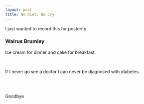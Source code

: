```yaml
---
layout: post
title: No Diet, No Cry
---
```


I just wanted to record this for posterity.

### Walrus Brumley  

Ice cream for dinner and cake for breakfast.

<br>

If I never go see a doctor I can never be diagnosed with diabetes.

<br>
<br>

Goodbye
